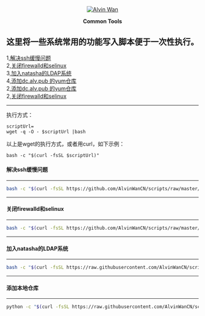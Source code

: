 <p align='center'> <a href='https://github.com/alvinwancn' target="_blank"> <img src='https://github.com/AlvinWanCN/life-record/raw/master/images/etlucency.png' alt='Alvin Wan'></a></p>
<p align=center><b>Common Tools</b></p>

## 这里将一些系统常用的功能写入脚本便于一次性执行。

1,[解决ssh缓慢问题](#解决ssh缓慢问题) </br>
2,[关闭firewalld和selinux](#关闭firewalld和selinux) </br>
3,[加入natasha的LDAP系统](#加入natasha的LDAP系统) </br>
4,[添加dc.alv.pub 的yum仓库](#添加dc.alv.pub的yum仓库) </br>
2,[添加dc.alv.pub 的yum仓库](#加入natasha的LDAP系统) </br>
2,[关闭firewalld和selinux](#添加本地仓库) </br>


---

执行方式： </br>
```
scriptUrl=
wget -q -O - $scriptUrl |bash
```
以上是wget的执行方式，或者用curl，如下示例： </br>
```
bash -c "$(curl -fsSL $scriptUrl)"
```



#### 解决ssh缓慢问题
---
```bash
bash -c "$(curl -fsSL https://github.com/AlvinWanCN/scripts/raw/master/common_tools/sshslowly.sh)"
```

---
#### 关闭firewalld和selinux
---
```bash
bash -c "$(curl -fsSL https://github.com/AlvinWanCN/scripts/raw/master/common_tools/disableSeAndFir.sh)"
```

---
#### 加入natasha的LDAP系统
---
```bash
bash -c "$(curl -fsSL https://raw.githubusercontent.com/AlvinWanCN/scripts/master/common_tools/joinNatashaLDAP.sh)"
```

---
#### 添加本地仓库
---

```bash
python -c "$(curl -fsSL https://raw.githubusercontent.com/AlvinWanCN/scripts/master/common_tools/pullLocalYum.py)"
```
